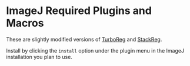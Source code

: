 # ImageJ Required Plugins and Macros

These are slightly modified versions of [TurboReg](http://bigwww.epfl.ch/thevenaz/turboreg/) and [StackReg](http://bigwww.epfl.ch/thevenaz/stackreg/). 

Install by clicking the `install` option under the plugin menu in the ImageJ installation you plan to use.